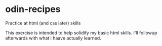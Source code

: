 # odin-recipes
Practice at html (and css later) skills

This exercise is intended to help solidify my basic html skills. I'll followup afterwards with what i haave actually learned.